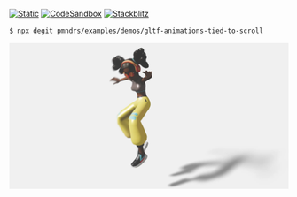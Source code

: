[![Static](https://img.shields.io/badge/demo-%23646CFF.svg?logo=html5&logoColor=white)](https://pmndrs.github.io/examples/gltf-animations-tied-to-scroll)
[![CodeSandbox](https://img.shields.io/badge/codesandbox-040404?logo=codesandbox&logoColor=DBDBDB)](https://codesandbox.io/s/github/pmndrs/examples/tree/main/demos/gltf-animations-tied-to-scroll)
[![Stackblitz](https://img.shields.io/badge/stackblitz-fff?logo=Stackblitz&logoColor=1389FD)](https://stackblitz.com/github/pmndrs/examples/tree/main/demos/gltf-animations-tied-to-scroll)

```sh
$ npx degit pmndrs/examples/demos/gltf-animations-tied-to-scroll
```

![](thumbnail.webp)
